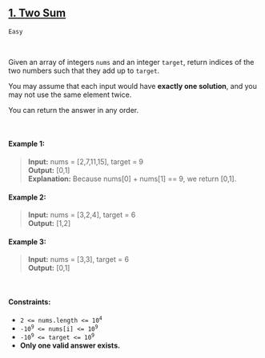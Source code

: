 ## [1. Two Sum](https://leetcode.com/problems/two-sum/)

<code>Easy</code>

<br>

Given an array of integers <code>nums</code> and an integer <code>target</code>, return indices of the two numbers such that they add up to <code>target</code>.

You may assume that each input would have __exactly one solution__, and you may not use the same element twice.

You can return the answer in any order.

<br>

#### Example 1:

> __Input:__ nums = [2,7,11,15], target = 9  
> __Output:__ [0,1]  
> __Explanation:__ Because nums[0] + nums[1] == 9, we return [0,1].  

#### Example 2:

> __Input:__ nums = [3,2,4], target = 6  
> __Output:__ [1,2]  

#### Example 3:

> __Input:__ nums = [3,3], target = 6  
> __Output:__ [0,1]  

<br>

#### Constraints:

- <code>2 <= nums.length <= 10<sup>4</sup></code>
- <code>-10<sup>9</sup> <= nums[i] <= 10<sup>9</sup></code>
- <code>-10<sup>9</sup> <= target <= 10<sup>9</sup></code>
- __Only one valid answer exists.__

